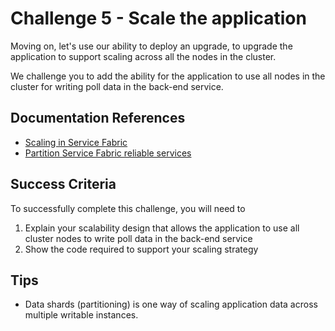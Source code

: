 # Challenge 5 - Scale the application

Moving on, let's use our ability to deploy an upgrade, to upgrade the application to support scaling across all the nodes in the cluster. 

We challenge you to add the ability for the application to use all nodes in the cluster for writing poll data in the back-end service.

## Documentation References

- [Scaling in Service Fabric](https://docs.microsoft.com/en-us/azure/service-fabric/service-fabric-concepts-scalability)
- [Partition Service Fabric reliable services](https://docs.microsoft.com/en-us/azure/service-fabric/service-fabric-concepts-partitioning)

## Success Criteria

To successfully complete this challenge, you will need to 
1) Explain your scalability design that allows the application to use all cluster nodes to write poll data in the back-end service
2) Show the code required to support your scaling strategy 

## Tips

- Data shards (partitioning) is one way of scaling application data across multiple writable instances.